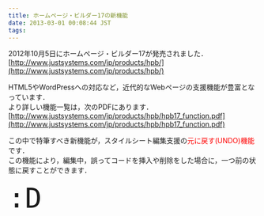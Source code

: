 ```yaml
---
title: ホームページ・ビルダー17の新機能
date: 2013-03-01 00:08:44 JST
tags: 
---
```


2012年10月5日にホームページ・ビルダー17が発売されました．  
[http://www.justsystems.com/jp/products/hpb/](http://www.justsystems.com/jp/products/hpb/)

HTML5やWordPressへの対応など，近代的なWebページの支援機能が豊富となっています．  
より詳しい機能一覧は，次のPDFにあります．  
[http://www.justsystems.com/jp/products/hpb/hpb17_function.pdf](http://www.justsystems.com/jp/products/hpb/hpb17_function.pdf)

この中で特筆すべき新機能が，スタイルシート編集支援の<span style="color: #FF0000">元に戻す(UNDO)機能</span>です．  
この機能により，編集中，誤ってコードを挿入や削除をした場合に，一つ前の状態に戻すことができます．

  
  
  
  
<span style="font-size: 400%;font-family:monospace">:D</span>

